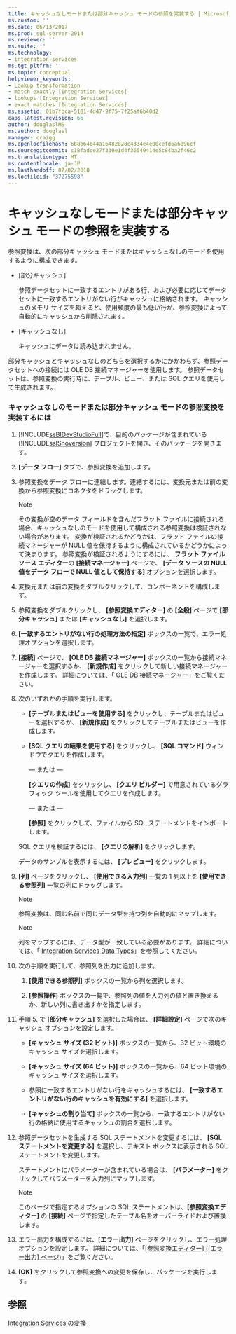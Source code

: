 ```yaml
---
title: キャッシュなしモードまたは部分キャッシュ モードの参照を実装する | Microsoft Docs
ms.custom: ''
ms.date: 06/13/2017
ms.prod: sql-server-2014
ms.reviewer: ''
ms.suite: ''
ms.technology:
- integration-services
ms.tgt_pltfrm: ''
ms.topic: conceptual
helpviewer_keywords:
- Lookup transformation
- match exactly [Integration Services]
- lookups [Integration Services]
- exact matches [Integration Services]
ms.assetid: 01b7fbca-5181-4d47-9f75-7f25af6b40d2
caps.latest.revision: 66
author: douglaslMS
ms.author: douglasl
manager: craigg
ms.openlocfilehash: 6b8b64644a16482028c4334e4e00cefd6a6096cf
ms.sourcegitcommit: c18fadce27f330e1d4f36549414e5c84ba2f46c2
ms.translationtype: MT
ms.contentlocale: ja-JP
ms.lasthandoff: 07/02/2018
ms.locfileid: "37275598"
---
```

# <a name="implement-a-lookup-in-no-cache-or-partial-cache-mode"></a>キャッシュなしモードまたは部分キャッシュ モードの参照を実装する
  参照変換は、次の部分キャッシュ モードまたはキャッシュなしのモードを使用するように構成できます。  
  
-   [部分キャッシュ]  
  
     参照データセットに一致するエントリがある行、および必要に応じてデータセットに一致するエントリがない行がキャッシュに格納されます。 キャッシュのメモリ サイズを超えると、使用頻度の最も低い行が、参照変換によって自動的にキャッシュから削除されます。  
  
-   [キャッシュなし]  
  
     キャッシュにデータは読み込まれません。  
  
 部分キャッシュとキャッシュなしのどちらを選択するかにかかわらず、参照データセットへの接続には OLE DB 接続マネージャーを使用します。 参照データセットは、参照変換の実行時に、テーブル、ビュー、または SQL クエリを使用して生成されます。  
  
### <a name="to-implement-a-lookup-transformation-in-no-cache-or-partial-cache-mode"></a>キャッシュなしのモードまたは部分キャッシュ モードの参照変換を実装するには  
  
1.  [!INCLUDE[ssBIDevStudioFull](../../../includes/ssbidevstudiofull-md.md)]で、目的のパッケージが含まれている [!INCLUDE[ssISnoversion](../../../includes/ssisnoversion-md.md)] プロジェクトを開き、そのパッケージを開きます。  
  
2.  **[データ フロー]** タブで、参照変換を追加します。  
  
3.  参照変換をデータ フローに連結します。連結するには、変換元または前の変換から参照変換にコネクタをドラッグします。  
  
    > [!NOTE]  
    >  その変換が空のデータ フィールドを含んだフラット ファイルに接続される場合、キャッシュなしのモードを使用して構成される参照変換は検証されない場合があります。 変換が検証されるかどうかは、フラット ファイルの接続マネージャーが NULL 値を保持するように構成されているかどうかによって決まります。 参照変換が検証されるようにするには、 **フラット ファイル ソース エディター**の **[接続マネージャー]** ページで、 **[データ ソースの NULL 値をデータ フローで NULL 値として保持する]** オプションを選択します。  
  
4.  変換元または前の変換をダブルクリックして、コンポーネントを構成します。  
  
5.  参照変換をダブルクリックし、 **[参照変換エディター]** の **[全般]** ページで **[部分キャッシュ]** または **[キャッシュなし]** を選択します。  
  
6.  **[一致するエントリがない行の処理方法の指定]** ボックスの一覧で、エラー処理オプションを選択します。  
  
7.  **[接続]** ページで、 **[OLE DB 接続マネージャー]** ボックスの一覧から接続マネージャーを選択するか、 **[新規作成]** をクリックして新しい接続マネージャーを作成します。 詳細については、「 [OLE DB 接続マネージャー](../../connection-manager/ole-db-connection-manager.md)」をご覧ください。  
  
8.  次のいずれかの手順を実行します。  
  
    -   **[テーブルまたはビューを使用する]** をクリックし、テーブルまたはビューを選択するか、 **[新規作成]** をクリックしてテーブルまたはビューを作成します。  
  
    -   **[SQL クエリの結果を使用する]** をクリックし、 **[SQL コマンド]** ウィンドウでクエリを作成します。  
  
         — または —  
  
         **[クエリの作成]** をクリックし、 **[クエリ ビルダー]** で用意されているグラフィック ツールを使用してクエリを作成します。  
  
         — または —  
  
         **[参照]** をクリックして、ファイルから SQL ステートメントをインポートします。  
  
     SQL クエリを検証するには、 **[クエリの解析]** をクリックします。  
  
     データのサンプルを表示するには、 **[プレビュー]** をクリックします。  
  
9. **[列]** ページをクリックし、 **[使用できる入力列]** 一覧の 1 列以上を **[使用できる参照列]** 一覧の列にドラッグします。  
  
    > [!NOTE]  
    >  参照変換は、同じ名前で同じデータ型を持つ列を自動的にマップします。  
  
    > [!NOTE]  
    >  列をマップするには、データ型が一致している必要があります。 詳細については、「 [Integration Services Data Types](../integration-services-data-types.md)」を参照してください。  
  
10. 次の手順を実行して、参照列を出力に追加します。  
  
    1.  **[使用できる参照列]** ボックスの一覧から列を選択します。  
  
    2.  **[参照操作]** ボックスの一覧で、参照列の値を入力列の値と置き換えるか、新しい列に書き出すかを指定します。  
  
11. 手順 5. で **[部分キャッシュ]** を選択した場合は、 **[詳細設定]** ページで次のキャッシュ オプションを設定します。  
  
    -   **[キャッシュ サイズ (32 ビット)]** ボックスの一覧から、32 ビット環境のキャッシュ サイズを選択します。  
  
    -   **[キャッシュ サイズ (64 ビット)]** ボックスの一覧から、64 ビット環境のキャッシュ サイズを選択します。  
  
    -   参照に一致するエントリがない行をキャッシュするには、 **[一致するエントリがない行のキャッシュを有効にする]** を選択します。  
  
    -   **[キャッシュの割り当て]** ボックスの一覧から、一致するエントリがない行の格納に使用するキャッシュの割合を選択します。  
  
12. 参照データセットを生成する SQL ステートメントを変更するには、 **[SQL ステートメントを変更する]** を選択し、テキスト ボックスに表示される SQL ステートメントを変更します。  
  
     ステートメントにパラメーターが含まれている場合は、 **[パラメーター]** をクリックしてパラメーターを入力列にマップします。  
  
    > [!NOTE]  
    >  このページで指定するオプションの SQL ステートメントは、**[参照変換エディター]** の **[接続]** ページで指定したテーブル名をオーバーライドおよび置換します。  
  
13. エラー出力を構成するには、**[エラー出力]** ページをクリックし、エラー処理オプションを設定します。 詳細については、「[[参照変換エディター] ([エラー出力] ページ)](../../lookup-transformation-editor-error-output-page.md)」をご覧ください。  
  
14. **[OK]** をクリックして参照変換への変更を保存し、パッケージを実行します。  
  
## <a name="see-also"></a>参照  
 [Integration Services の変換](integration-services-transformations.md)  
  
  
